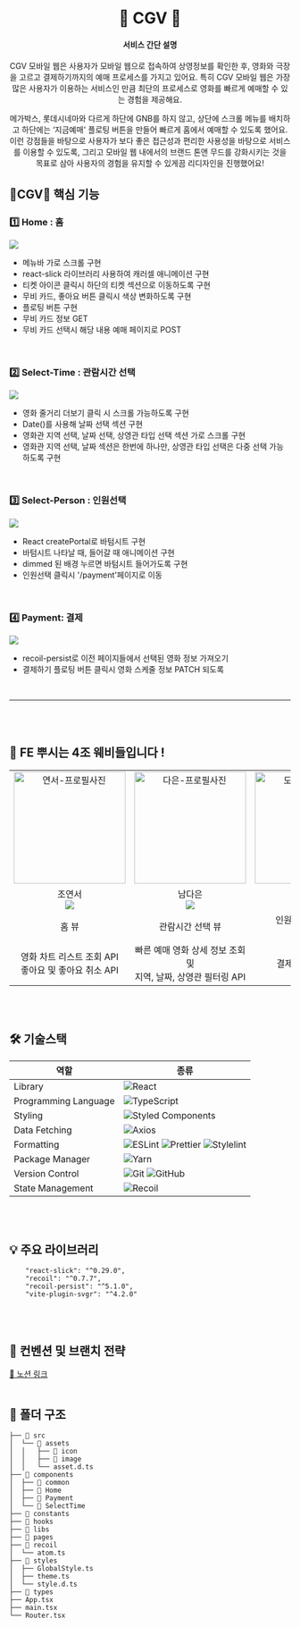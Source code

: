 <div align="center">

<h1> 🍿 CGV 🍿 </h1>
<h4>서비스 간단 설명</h4>
<p>
CGV 모바일 웹은 사용자가 모바일 웹으로 접속하여 상영정보를 확인한 후, 영화와 극장을 고르고 결제하기까지의 예매 프로세스를 가지고 있어요.
특히 CGV 모바일 웹은 가장 많은 사용자가 이용하는 서비스인 만큼 최단의 프로세스로 영화를 빠르게 예매할 수 있는 경험을 제공해요.
  
메가박스, 롯데시네마와 다르게 하단에 GNB를 하지 않고, 상단에 스크롤 메뉴를 배치하고 하단에는 ‘지금예매' 플로팅 버튼을 만들어 빠르게 홈에서 예매할 수 있도록 했어요.
이런 강점들을 바탕으로 사용자가 보다 좋은 접근성과 편리한 사용성을 바탕으로 서비스를 이용할 수 있도록, 그리고 모바일 웹 내에서의 브랜드 톤앤 무드를 강화시키는 것을 목표로 삼아 사용자의 경험을 유지할 수 있게끔 리디자인을 진행했어요!
</p>
</div>


<h2> 🍿CGV🍿 핵심 기능 </h2>

<h3> 1️⃣ Home : 홈 </h3>
<img src="https://github.com/DOSOPT-CDS-WEB-4/CGV-Web-Client/assets/77691829/79a10773-ea75-4dce-b586-37712553e613"/>

- 메뉴바 가로 스크롤 구현
- react-slick 라이브러리 사용하여 캐러셀 애니메이션 구현
- 티켓 아이콘 클릭시 하단의 티켓 섹션으로 이동하도록 구현
- 무비 카드, 좋아요 버튼 클릭시 색상 변화하도록 구현
- 플로팅 버튼 구현
- 무비 카드 정보 GET
- 무비 카드 선택시 해당 내용 예매 페이지로 POST


<br/>

<h3> 2️⃣ Select-Time : 관람시간 선택 </h3>
<img src="https://github.com/DOSOPT-CDS-WEB-4/CGV-Web-Client/assets/77691829/da99edae-db9d-43da-8414-f06edb9ccad5" />

- 영화 줄거리 더보기 클릭 시 스크롤 가능하도록 구현
- Date()를 사용해 날짜 선택 섹션 구현
- 영화관 지역 선택, 날짜 선택, 상영관 타입 선택 섹션 가로 스크롤 구현
- 영화관 지역 선택, 날짜 섹션은 한번에 하나만, 상영관 타입 선택은 다중 선택 가능하도록 구현

<br/>

<h3> 3️⃣ Select-Person : 인원선택 </h3>
<img src="https://github.com/DOSOPT-CDS-WEB-4/CGV-Web-Client/assets/77691829/b0256191-d3b2-46aa-874c-c5a55b9ade69" />

- React createPortal로 바텀시트 구현
- 바텀시트 나타날 때, 들어갈 때 애니메이션 구현
- dimmed 된 배경 누르면 바텀시트 들어가도록 구현
- 인원선택 클릭시 '/payment'페이지로 이동



<br/>

<h3> 4️⃣ Payment: 결제 </h3>
<img src=https://github.com/DOSOPT-CDS-WEB-4/CGV-Web-Client/assets/77691829/40036002-4469-4d61-9dee-e21f0a99ba9d" />

- recoil-persist로 이전 페이지들에서 선택된 영화 정보 가져오기
- 결제하기 플로팅 버튼 클릭시 영화 스케줄 정보 PATCH 되도록

<br/>

---

<br />
<br />

<h2>🐝 FE 뿌시는 4조 웨비들입니다 ! </h2>

<table align="center">
    <tr align="center">
        <td style="min-width: 200px;">
              <img src="https://github.com/DOSOPT-CDS-WEB-4/CGV-Web-Client/assets/77691829/be4fe917-5dbc-415f-9329-d58c12dca12b" width="200" alt="연서-프로필사진">
              <br />
        </td>
      <td style="min-width: 200px;">
              <img src="https://github.com/DOSOPT-CDS-WEB-4/CGV-Web-Client/assets/77691829/7dba2c19-9149-44a9-a2a5-169578b9a4ea" width="200" alt="다은-프로필사진">
              <br />
        </td>
      <td style="min-width: 200px;">
              <img src="https://github.com/DOSOPT-CDS-WEB-4/CGV-Web-Client/assets/77691829/4e13ec52-c7fb-4972-997c-db7927c6b1d2" width="200" alt="도윤-프로필사진">
              <br />
        </td>
    </tr>
    <tr align="center">
        <td>
            조연서 <br/>  <a href="https://github.com/Yeonseo-Jo"><img src="https://img.shields.io/badge/Github-181717?style=flat-square&logo=Github&logoColor=white"/></a>
      </td>
       <td>
            남다은 <br/>               <a href="https://github.com/namdaeun"><img src="https://img.shields.io/badge/Github-181717?style=flat-square&logo=Github&logoColor=white"/></a>
      </td>
       <td>
            이도윤 <br/>               <a href="https://github.com/doyn511"><img src="https://img.shields.io/badge/Github-181717?style=flat-square&logo=Github&logoColor=white"/></a>
      </td>
    </tr>
    <tr align="center">
        <td>
            홈 뷰
      </td>
       <td>
            관람시간 선택 뷰
      </td>
       <td>
            인원 선택 바텀시트 <br/> 결제 뷰
      </td>
    </tr>
  	<tr align="center">
        <td>
          영화 차트 리스트 조회 API <br/> 좋아요 및 좋아요 취소 API
      </td>
       <td>
            빠른 예매 영화 상세 정보 조회 및 
           <br/>지역, 날짜, 상영관 필터링 API
      </td>
       <td>
            결제하기 기능 API
      </td>
    </tr>
</table>
<br />
<br />
<h2> 🛠 기술스택 </h2>

| 역할                 | 종류                                                                                                                                                                                                              |
| -------------------- | ----------------------------------------------------------------------------------------------------------------------------------------------------------------------------------------------------------------- |
| Library              | ![React](https://img.shields.io/badge/React-61DAFB?style=for-the-badge&logo=React&logoColor=black)                                                                                                                |
| Programming Language | ![TypeScript](https://img.shields.io/badge/TypeScript-3178C6.svg?style=for-the-badge&logo=TypeScript&logoColor=white)                                                                                             |
| Styling              | ![Styled Components](https://img.shields.io/badge/styled--components-DB7093?style=for-the-badge&logo=styled-components&logoColor=white)                                                                           |
| Data Fetching        | ![Axios](https://img.shields.io/badge/Axios-5A29E4?style=for-the-badge&logo=Axios&logoColor=white)                                                                                                        |
| Formatting           | ![ESLint](https://img.shields.io/badge/ESLint-4B3263?style=for-the-badge&logo=eslint&logoColor=white) ![Prettier](https://img.shields.io/badge/Prettier-F7B93E?style=for-the-badge&logo=prettier&logoColor=white) ![Stylelint](https://img.shields.io/badge/stylelint-000?style=for-the-badge&logo=stylelint&logoColor=white)|
| Package Manager      | ![Yarn](https://img.shields.io/badge/Yarn-2C8EBB?style=for-the-badge&logo=yarn&logoColor=white)                                                                                                       |
| Version Control      | ![Git](https://img.shields.io/badge/git-%23F05033.svg?style=for-the-badge&logo=git&logoColor=white) ![GitHub](https://img.shields.io/badge/github-%23121011.svg?style=for-the-badge&logo=github&logoColor=white)  |
| State Management      | ![Recoil](https://img.shields.io/badge/recoil-f26b00?style=for-the-badge) |




<br />
<br />
<h2> 💡 주요 라이브러리 </h2>

```
    "react-slick": "^0.29.0",
    "recoil": "^0.7.7",
    "recoil-persist": "^5.1.0",
    "vite-plugin-svgr": "^4.2.0"

```

<br/>
<br />

<h2>  📄 컨벤션 및 브랜치 전략 </h2>
<a href="https://quasar-smelt-153.notion.site/557149d804164f7e83f4623aaa87b6c3?pvs=4">🔗 노션 링크</a>

<br/>
<br/>

<h2> 📁 폴더 구조 </h2>

```
├── 📁 src
│  └── 📁 assets
│  │   ├── 📁 icon
│  │   ├── 📁 image
│  │   └── asset.d.ts
├── 📁 components
│  ├── 📁 common
│  ├── 📁 Home
│  ├── 📁 Payment
│  └── 📁 SelectTime
├── 📁 constants
├── 📁 hooks
├── 📁 libs
├── 📁 pages
├── 📁 recoil
│  └── atom.ts
├── 📁 styles
│  ├── GlobalStyle.ts
│  ├── theme.ts
│  └── style.d.ts
├── 📁 types
├── App.tsx
├── main.tsx
└── Router.tsx

```


<br/>
